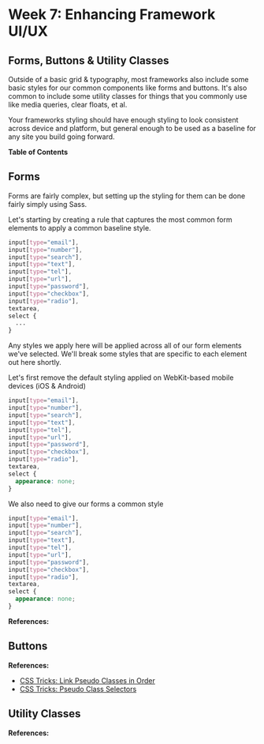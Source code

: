 # Week 7: Enhancing Framework UI/UX

## Forms, Buttons & Utility Classes

Outside of a basic grid & typography, most frameworks also include some basic styles for our common components like forms and buttons. It's also common to include some utility classes for things that you commonly use like media queries, clear floats, et al. 

Your frameworks styling should have enough styling to look consistent across device and platform, but general enough to be used as a baseline for any site you build going forward.

**Table of Contents**

<!-- START doctoc generated TOC please keep comment here to allow auto update -->
<!-- DON'T EDIT THIS SECTION, INSTEAD RE-RUN doctoc TO UPDATE -->
<!-- END doctoc generated TOC please keep comment here to allow auto update -->

<!-- END doctoc generated TOC please keep comment here to allow auto update -->

## Forms

Forms are fairly complex, but setting up the styling for them can be done fairly simply using Sass.

Let's starting by creating a rule that captures the most common form elements to apply a common baseline style.

```scss
input[type="email"],
input[type="number"],
input[type="search"],
input[type="text"],
input[type="tel"],
input[type="url"],
input[type="password"],
input[type="checkbox"],
input[type="radio"],
textarea,
select {
  ...
}
```

Any styles we apply here will be applied across all of our form elements we've selected. We'll break some styles that are specific to each element out here shortly.

Let's first remove the default styling applied on WebKit-based mobile devices (iOS & Android)

```scss
input[type="email"],
input[type="number"],
input[type="search"],
input[type="text"],
input[type="tel"],
input[type="url"],
input[type="password"],
input[type="checkbox"],
input[type="radio"],
textarea,
select {
  appearance: none;
}
```

We also need to give our forms a common style 

```scss
input[type="email"],
input[type="number"],
input[type="search"],
input[type="text"],
input[type="tel"],
input[type="url"],
input[type="password"],
input[type="checkbox"],
input[type="radio"],
textarea,
select {
  appearance: none;
}
```

**References:**

## Buttons


**References:**
- [CSS Tricks: Link Pseudo Classes in Order](https://css-tricks.com/snippets/css/link-pseudo-classes-in-order/)
- [CSS Tricks: Pseudo Class Selectors](https://css-tricks.com/pseudo-class-selectors/)

## Utility Classes

**References:**
